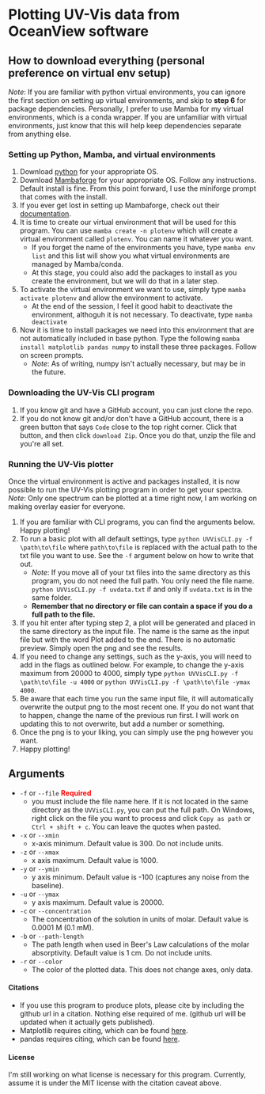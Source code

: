 # Plotting UV-Vis data from OceanView software

## How to download everything (personal preference on virtual env setup)

*Note*: If you are familiar with python virtual environments, you can ignore the first section on setting up virtual environments, and skip to **step 6** for package dependencies. Personally, I prefer to use Mamba for my virtual environments, which is a conda wrapper. If you are unfamiliar with virtual environments, just know that this will help keep dependencies separate from anything else.

### Setting up Python, Mamba, and virtual environments

1. Download [python](https://www.python.org/downloads/) for your appropriate OS.
2. Download [Mambaforge](https://github.com/conda-forge/miniforge#mambaforge) for your appropriate OS. Follow any instructions. Default install is fine. From this point forward, I use the miniforge prompt that comes with the install.
3. If you ever get lost in setting up Mambaforge, check out their [documentation](https://mamba.readthedocs.io/en/latest/index.html).
4. It is time to create our virtual environment that will be used for this program. You can use `mamba create -n plotenv` which will create a virtual environment called `plotenv`. You can name it whatever you want. 
    - If you forget the name of the environments you have, type `mamba env list` and this list will show you what virtual environments are managed by Mamba/conda.
    - At this stage, you could also add the packages to install as you create the environment, but we will do that in a later step.
5. To activate the virtual environment we want to use, simply type `mamba activate plotenv` and allow the environment to activate.
    - At the end of the session, I feel it good habit to deactivate the environment, althoguh it is not necessary. To deactivate, type `mamba deactivate`
6. Now it is time to install packages we need into this environment that are not automatically included in base python. Type the following `mamba install matplotlib pandas numpy` to install these three packages. Follow on screen prompts.
    - *Note*: As of writing, numpy isn't actually necessary, but may be in the future.

### Downloading the UV-Vis CLI program
1. If you know git and have a GitHub account, you can just clone the repo.
2. If you do not know git and/or don't have a GitHub account, there is a green button that says `Code` close to the top right corner. Click that button, and then click `download Zip`. Once you do that, unzip the file and you're all set.

### Running the UV-Vis plotter

Once the virtual environment is active and packages installed, it is now possible to run the UV-Vis plotting program in order to get your spectra. *Note*: Only one spectrum can be plotted at a time right now, I am working on making overlay easier for everyone.

1. If you are familiar with CLI programs, you can find the arguments below. Happy plotting!
2. To run a basic plot with all default settings, type `python UVVisCLI.py -f \path\to\file` where `path\to\file` is replaced with the actual path to the txt file you want to use. See the `-f` argument below on how to write that out.
    - *Note*: If you move all of your txt files into the same directory as this program, you do not need the full path. You only need the file name. `python UVVisCLI.py -f uvdata.txt` if and only if `uvdata.txt` is in the same folder.
    - **Remember that no directory or file can contain a space if you do a full path to the file.**
3. If you hit enter after typing step 2, a plot will be generated and placed in the same directory as the input file. The name is the same as the input file but with the word Plot added to the end. There is no automatic preview. Simply open the png and see the results.
4. If you need to change any settings, such as the y-axis, you will need to add in the flags as outlined below. For example, to change the y-axis maximum from 20000 to 4000, simply type `python UVVisCLI.py -f \path\to\file -u 4000` or `python UVVisCLI.py -f \path\to\file -ymax 4000`. 
5. Be aware that each time you run the same input file, it will automatically overwrite the output png to the most recent one. If you do not want that to happen, change the name of the previous run first. I will work on updating this to not overwrite, but add a number or something.
6. Once the png is to your liking, you can simply use the png however you want.
7. Happy plotting!

## Arguments

- `-f` or `--file`  <span style = "color :red"> **Required**</span>
    - you must include the file name here. If it is not located in the same directory as the `UVVisCLI.py`, you can put the full path. On Windows, right click on the file you want to process and click `Copy as path` or `Ctrl + shift + c`. You can leave the quotes when pasted.
- `-x` or `--xmin`
    - x-axis minimum. Default value is 300. Do not include units.
- `-z` or `--xmax`
    - x axis maximum. Default value is 1000.
- `-y` or `--ymin`
    - y axis minimum. Default value is -100 (captures any noise from the baseline).
- `-u` or `--ymax`
    - y axis maximum. Default value is 20000. 
- `-c` or `--concentration`
    - The concentration of the solution in units of molar. Default value is 0.0001 M (0.1 mM).
- `-b` or `--path-length`
    - The path length when used in Beer's Law calculations of the molar absorptivity. Default value is 1 cm. Do not include units.
- `-r` or `--color`
    - The color of the plotted data. This does not change axes, only data.

#### Citations

- If you use this program to produce plots, please cite by including the github url in a citation. Nothing else required of me. (github url will be updated when it actually gets published).
- Matplotlib requires citing, which can be found [here](https://matplotlib.org/stable/users/project/citing.html).
- pandas requires citing, which can be found [here](https://pandas.pydata.org/about/citing.html).

#### License

I'm still working on what license is necessary for this program. Currently, assume it is under the MIT license with the citation caveat above. 